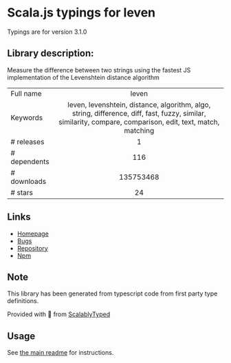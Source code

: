 
# Scala.js typings for leven

Typings are for version 3.1.0

## Library description:
Measure the difference between two strings using the fastest JS implementation of the Levenshtein distance algorithm

|                    |                 |
| ------------------ | :-------------: |
| Full name          | leven |
| Keywords           | leven, levenshtein, distance, algorithm, algo, string, difference, diff, fast, fuzzy, similar, similarity, compare, comparison, edit, text, match, matching |
| # releases         | 1 |
| # dependents       | 116 |
| # downloads        | 135753468 |
| # stars            | 24 |

## Links
- [Homepage](https://github.com/sindresorhus/leven#readme)
- [Bugs](https://github.com/sindresorhus/leven/issues)
- [Repository](https://github.com/sindresorhus/leven)
- [Npm](https://www.npmjs.com/package/leven)
    


## Note
This library has been generated from typescript code from first party type definitions.

Provided with :purple_heart: from [ScalablyTyped](https://github.com/oyvindberg/ScalablyTyped)

## Usage
See [the main readme](../../readme.md) for instructions.


